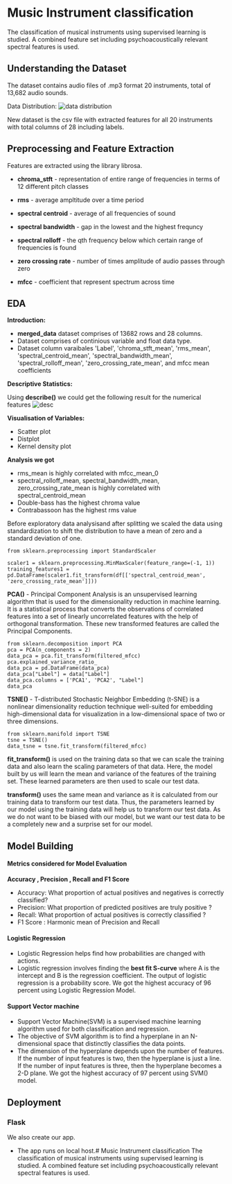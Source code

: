 # Music Instrument classification
The classification of musical instruments using supervised learning is studied. A combined feature set including psychoacoustically relevant spectral features is used.

## Understanding the Dataset
The dataset contains audio files of .mp3 format 20 instruments, total of 13,682 audio sounds.

Data Distribution:
![data distribution](https://user-images.githubusercontent.com/66205648/158135220-ff4e7417-ba72-4489-9629-8680fbc5bd64.png)

New dataset is the csv file with extracted features for all 20 instruments with total columns of 28 including labels.

## Preprocessing and Feature Extraction
Features are extracted using the library librosa.

- **chroma_stft** - representation of entire range of frequencies in terms of 12 different pitch classes

- **rms** - average ampltitude over a time period

- **spectral centroid** - average of all frequencies of sound

- **spectral bandwidth** - gap in the lowest and the highest frequncy

- **spectral rolloff** - the qth frequency below which certain range of frequencies is found

- **zero crossing rate** - number of times amplitude of audio passes through zero

- **mfcc** - coefficient that represent spectrum across time


## EDA
**Introduction:**

- **merged_data** dataset comprises of 13682 rows and 28 columns.
- Dataset comprises of continious variable and float data type. 
- Dataset column varaibales 'Label', 'chroma_stft_mean', 'rms_mean', 'spectral_centroid_mean',
       'spectral_bandwidth_mean',
       'spectral_rolloff_mean', 'zero_crossing_rate_mean', and mfcc mean coefficients

**Descriptive Statistics:**

Using **describe()** we could get the following result for the numerical features
![desc](https://user-images.githubusercontent.com/66205648/158571983-a2bc34d4-ad95-46b4-90b4-27da344827aa.png)

**Visualisation of Variables:**

- Scatter plot
- Distplot
- Kernel density plot

**Analysis we got**
- rms_mean is highly correlated with mfcc_mean_0
- spectral_rolloff_mean, spectral_bandwidth_mean, zero_crossing_rate_mean is highly correlated with spectral_centroid_mean
- Double-bass has the highest chroma value
- Contrabassoon has the highest rms value

Before exploratory data analysisand after splitting we scaled the data using standardization to shift the distribution to have a mean of zero and a standard deviation of one.
```
from sklearn.preprocessing import StandardScaler

scaler1 = sklearn.preprocessing.MinMaxScaler(feature_range=(-1, 1))
training_features1 = pd.DataFrame(scaler1.fit_transform(df[['spectral_centroid_mean', 'zero_crossing_rate_mean']]))
```

**PCA()** - Principal Component Analysis is an unsupervised learning algorithm that is used for the dimensionality reduction in machine learning. It is a statistical process that converts the observations of correlated features into a set of linearly uncorrelated features with the help of orthogonal transformation. These new transformed features are called the Principal Components.
```
from sklearn.decomposition import PCA
pca = PCA(n_components = 2)
data_pca = pca.fit_transform(filtered_mfcc)
pca.explained_variance_ratio_
data_pca = pd.DataFrame(data_pca)
data_pca["Label"] = data["Label"]
data_pca.columns = ['PCA1', 'PCA2', "Label"]
data_pca
```

**TSNE()** - T-distributed Stochastic Neighbor Embedding (t-SNE) is a nonlinear dimensionality reduction technique well-suited for embedding high-dimensional data for visualization in a low-dimensional space of two or three dimensions.
 
```
from sklearn.manifold import TSNE
tsne = TSNE()
data_tsne = tsne.fit_transform(filtered_mfcc)
```

**fit_transform()** is used on the training data so that we can scale the training data and also learn the scaling parameters of that data. Here, the model built by us will learn the mean and variance of the features of the training set. These learned parameters are then used to scale our test data.

**transform()** uses the same mean and variance as it is calculated from our training data to transform our test data. Thus, the parameters learned by our model using the training data will help us to transform our test data. As we do not want to be biased with our model, but we want our test data to be a completely new and a surprise set for our model.


## Model Building

#### Metrics considered for Model Evaluation
**Accuracy , Precision , Recall and F1 Score**
- Accuracy: What proportion of actual positives and negatives is correctly classified?
- Precision: What proportion of predicted positives are truly positive ?
- Recall: What proportion of actual positives is correctly classified ?
- F1 Score : Harmonic mean of Precision and Recall

#### Logistic Regression
- Logistic Regression helps find how probabilities are changed with actions.
- Logistic regression involves finding the **best fit S-curve** where A is the intercept and B is the regression coefficient. The output of logistic regression is a probability score.
We got the highest accuracy of 96 percent using Logistic Regression Model.
#### Support Vector machine
- Support Vector Machine(SVM) is a supervised machine learning algorithm used for both classification and regression. 
- The objective of SVM algorithm is to find a hyperplane in an N-dimensional space that distinctly classifies the data points. 
- The dimension of the hyperplane depends upon the number of features. If the number of input features is two, then the hyperplane is just a line. If the number of input features is three, then the hyperplane becomes a 2-D plane. 
We got the highest accuracy of 97 percent using SVM() model.
## Deployment

### Flask 
We also create our app.
- The app runs on local host.# Music Instrument classification
The classification of musical instruments using supervised learning is studied. A combined feature set including psychoacoustically relevant spectral features is used.
